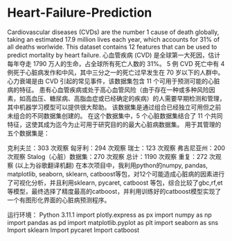 # Heart-Failure-Prediction
Cardiovascular diseases (CVDs) are the number 1 cause of death globally, taking an estimated 17.9 million lives each year, which accounts for 31% of all deaths worlwide. This dataset contains 12 features that can be used to predict mortality by heart failure. 
心血管疾病 (CVD) 是全球第一大死因，估计每年夺走 1790 万人的生命，占全球所有死亡人数的 31%。 5 例 CVD 死亡中有 4 例死于心脏病发作和中风，其中三分之一的死亡过早发生在 70 岁以下的人群中。 心力衰竭是由 CVD 引起的常见事件，该数据集包含 11 个可用于预测可能的心脏病的特征。
患有心血管疾病或处于高心血管风险（由于存在一种或多种风险因素，如高血压、糖尿病、高脂血症或已经确定的疾病）的人需要早期检测和管理，其中机器学习模型可以提供很大帮助。
该数据集是通过组合已经独立可用但之前未组合的不同数据集创建的。 在这个数据集中，5 个心脏数据集结合了 11 个共同特征，这使其成为迄今为止可用于研究目的的最大心脏病数据集。 用于其管理的五个数据集是：

克利夫兰：303 次观察
匈牙利：294 次观察
瑞士：123 次观察
弗吉尼亚州：200 次观察
Stalog（心脏）数据集：270 次观察
总计：1190 次观察
重复：272 次观察
(以上为谷歌翻译机翻)
在本次项目中，我利用python的numpy, pandas, matplotlib, seaborn, sklearn, catboost等包，对12个可能造成心脏病的因素进行了可视化分析，并且利用sklearn, pycaret, catboost 等包，综合比较了gbc,rf,et等模型，最终选择了精度最高的catboost，并利用训练好的catboost模型实现了一个有图形化界面的心脏病预测程序。

运行环境：
Python 3.11.1
import plotly.express as px
import numpy as np
import pandas as pd
import matplotlib.pyplot as plt
import seaborn as sns
Import sklearn
Import pycaret
Import catboost

